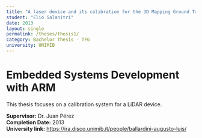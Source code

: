 ```yaml
---
title: "A laser device and its calibration for the 3D Mapping Ground Truth project"
student: "Elio Salanitri"
date: 2013
layout: single
permalink: /theses/thesis1/
category: Bachelor Thesis - TFG
university: UNIMIB
---
```


# Embedded Systems Development with ARM  
This thesis focuses on a calibration system for a LiDAR device.  

**Supervisor:** Dr. Juan Pérez  
**Completion Date:** 2013  
**University link:** https://ira.disco.unimib.it/people/ballardini-augusto-luis/

